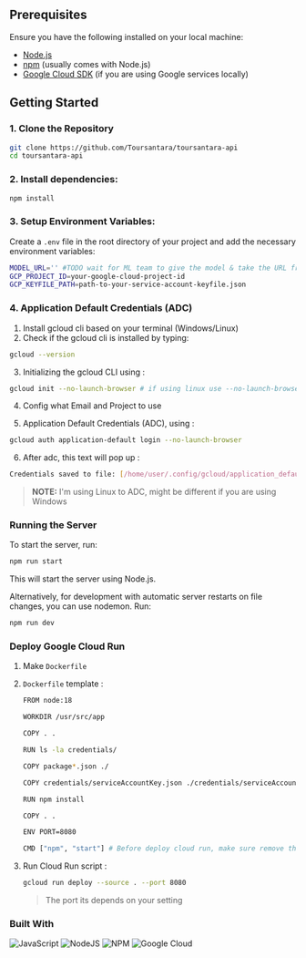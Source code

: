 ## Prerequisites

Ensure you have the following installed on your local machine:

-   [Node.js](https://nodejs.org/en/download/)
-   [npm](https://www.npmjs.com/get-npm) (usually comes with Node.js)
-   [Google Cloud SDK](https://cloud.google.com/sdk/docs/install) (if you are using Google services locally)

## Getting Started

### 1. Clone the Repository

```sh
git clone https://github.com/Toursantara/toursantara-api
cd toursantara-api
```

### 2. Install dependencies:

```sh
npm install
```

### 3. Setup Environment Variables:

Create a `.env` file in the root directory of your project and add the necessary environment variables:

```sh
MODEL_URL='' #TODO wait for ML team to give the model & take the URL from Firestore
GCP_PROJECT_ID=your-google-cloud-project-id
GCP_KEYFILE_PATH=path-to-your-service-account-keyfile.json
```

### 4. Application Default Credentials (ADC)

1. Install gcloud cli based on your terminal (Windows/Linux)
2. Check if the gcloud cli is installed by typing:

```sh
gcloud --version
```

3. Initializing the gcloud CLI using :

```sh
gcloud init --no-launch-browser # if using linux use --no-launch-browser
```

4. Config what Email and Project to use

5. Application Default Credentials (ADC), using :

```sh
gcloud auth application-default login --no-launch-browser
```

6. After adc, this text will pop up :

```sh
Credentials saved to file: [/home/user/.config/gcloud/application_default_credentials.json]
```

> **NOTE:** I'm using Linux to ADC, might be different if you are using Windows

### Running the Server

To start the server, run:

```sh
npm run start
```

This will start the server using Node.js.
<br>

Alternatively, for development with automatic server restarts on file changes, you can use nodemon. Run:

```sh
npm run dev
```

### Deploy Google Cloud Run

1. Make `Dockerfile`

2. `Dockerfile` template :

    ```sh
    FROM node:18

    WORKDIR /usr/src/app

    COPY . .

    RUN ls -la credentials/

    COPY package*.json ./

    COPY credentials/serviceAccountKey.json ./credentials/serviceAccountKey.json

    RUN npm install

    COPY . .

    ENV PORT=8080

    CMD ["npm", "start"] # Before deploy cloud run, make sure remove the credentials on .gitignore
    ```

3. Run Cloud Run script :
    ```sh
    gcloud run deploy --source . --port 8080
    ```
    > The port its depends on your setting

### Built With

![JavaScript](https://img.shields.io/badge/javascript-%23323330.svg?style=for-the-badge&logo=javascript&logoColor=%23F7DF1E)
![NodeJS](https://img.shields.io/badge/node.js-6DA55F?style=for-the-badge&logo=node.js&logoColor=white)
![NPM](https://img.shields.io/badge/NPM-%23CB3837.svg?style=for-the-badge&logo=npm&logoColor=white)
![Google Cloud](https://img.shields.io/badge/GoogleCloud-%234285F4.svg?style=for-the-badge&logo=google-cloud&logoColor=white)
